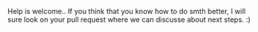 Help is welcome.. If you think that you know how to do smth better, I will sure look on your pull request where we can discusse about next steps. :) 
